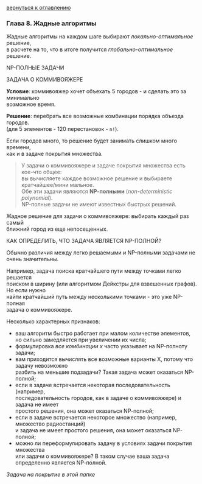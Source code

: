 <a href="/README.md">вернуться к оглавлению</a><br>

<h3> Глава 8. Жадные алгоритмы </h3>

Жадные алгоритмы на каждом шаге выбирают *локально-оптимальное* решение,<br> 
в расчете на то, что в итоге получится *глобально-оптимальное* решение.

NP-ПОЛНЫЕ ЗАДАЧИ

ЗАДАЧА О КОММИВОЯЖЕРЕ

**Условие**: коммивояжер хочет объехать 5 городов - и сделать это за минимально <br> 
возможное время.

**Решение**: перебрать все возможные комбинации порядка объезда городов.<br> 
(для 5 элементов - 120 перестановок - `n!`).

Если городов много, то решение будет занимать слишком много времени, <br> 
как и в задаче покрытия множества.

> У задачи о коммивояжере и задаче покрытия множества есть кое-что общее: <br> 
> вы вычисляете каждое возможное решение и выбираете кратчайшее/мини мальное. <br> 
> Обе эти задачи являются **NР-полными** (*non-deterministic polynomial*). <br>
> NP-полные задачи не имеют известных быстрых решений. <br>

Жадное решение для задачи о коммивояжере: выбирать каждый раз самый <br> 
ближний город из еще непосещенных.

КАК ОПРЕДЕЛИТЬ, ЧТО ЗАДАЧА ЯВЛЯЕТСЯ NР-ПОЛНОЙ̆?

Обычно различия между легко решаемыми и NP-полными задачами не очень значительны.

Например, задача поиска кратчайшего пути между точками легко решается <br> 
поиском в ширину (или алгоритмом Дейкстры для взвешенных графов). Но если нужно <br> 
найти кратчайший путь между несколькими точками - это уже NP-полная  <br>
задача о коммивояжере.

Несколько характерных признаков:

* ваш алгоритм быстро работает при малом количестве элементов, <br> 
но сильно замедляется при увеличении их числа;
* формулировка *все комбинации х* часто указывает на NР-полноту задачи;
* вам приходится вычислять все возможные варианты Х, потому что задачу невозможно<br> 
разбить на меньшие подзадачи? Такая задача может оказаться NР-полной;
* если в задаче встречается некоторая последовательность (например, <br> 
последовательность городов, как в задаче о коммивояжере) и задача не имеет <br> 
простого решения, она может оказаться NР-полной;
* если в задаче встречается некоторое множество (например, множество радиостанций) <br> 
и задача не имеет простого решения, она может оказаться NР-полной; <br>
* можно ли переформулировать задачу в условиях задачи покрытия множества <br> 
или задачи о коммивояжере? В таком случае ваша задача определенно является NР-полной.

_Задача на покрытие в этой папке_